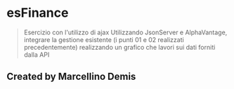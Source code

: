 # esFinance
> Esercizio con l'utilizzo di ajax
> Utilizzando JsonServer e AlphaVantage, integrare la gestione esistente (i punti 01 e 02 realizzati precedentemente)
> realizzando un grafico che lavori sui dati forniti dalla API

## Created by Marcellino Demis
